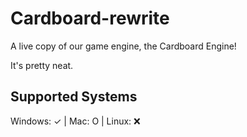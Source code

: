 # Cardboard-rewrite
A live copy of our game engine, the Cardboard Engine!

It's pretty neat.

## Supported Systems
Windows: ✓ | Mac: O | Linux: ❌
